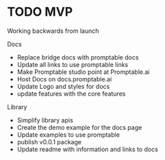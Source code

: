 # TODO MVP

Working backwards from launch

Docs

- Replace bridge docs with promptable docs
- Update all links to use promptable links
- Make Promptable studio point at Promptable.ai
- Host Docs on docs.promptable.ai
- Update Logo and styles for docs
- update features with the core features

Library

- Simplify library apis
- Create the demo example for the docs page
- Update examples to use promptable
- publish v0.0.1 package
- Update readme with information and links to docs
